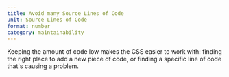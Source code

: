 ```yaml
---
title: Avoid many Source Lines of Code
unit: Source Lines of Code
format: number
category: maintainability
---
```


Keeping the amount of code low makes the CSS easier to work with: finding the right place to add a new piece of code, or finding a specific line of code that's causing a problem.
